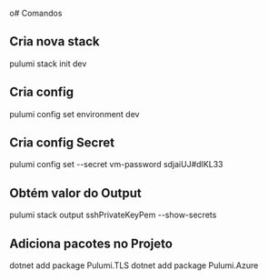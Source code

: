 o# Comandos 

## Cria nova stack
pulumi stack init dev

## Cria config 
pulumi config set environment dev

## Cria config Secret
pulumi config set --secret vm-password sdjaiUJ#dIKL33

## Obtém valor do Output 
pulumi stack output sshPrivateKeyPem --show-secrets

## Adiciona pacotes no Projeto
dotnet add package Pulumi.TLS
dotnet add package Pulumi.Azure